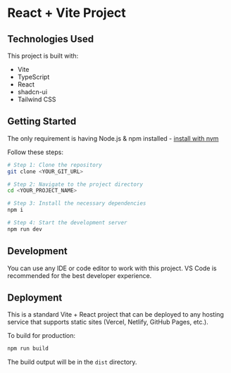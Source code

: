 # React + Vite Project

## Technologies Used

This project is built with:

- Vite
- TypeScript
- React
- shadcn-ui
- Tailwind CSS

## Getting Started

The only requirement is having Node.js & npm installed - [install with nvm](https://github.com/nvm-sh/nvm#installing-and-updating)

Follow these steps:

```sh
# Step 1: Clone the repository
git clone <YOUR_GIT_URL>

# Step 2: Navigate to the project directory
cd <YOUR_PROJECT_NAME>

# Step 3: Install the necessary dependencies
npm i

# Step 4: Start the development server
npm run dev
```

## Development

You can use any IDE or code editor to work with this project. VS Code is recommended for the best developer experience.

## Deployment

This is a standard Vite + React project that can be deployed to any hosting service that supports static sites (Vercel, Netlify, GitHub Pages, etc.).

To build for production:

```sh
npm run build
```

The build output will be in the `dist` directory.
